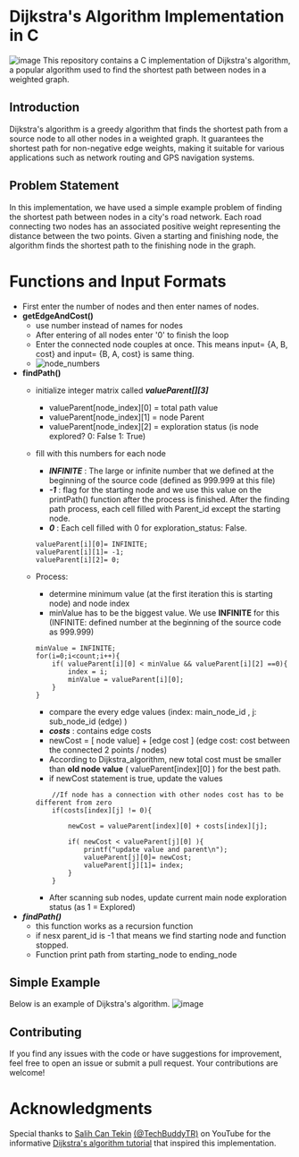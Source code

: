 # Dijkstra's Algorithm Implementation in C
![image](https://i.stechies.com/1200x756/userfiles/images/Dijkstras-algorithm.jpg)
This repository contains a C implementation of Dijkstra's algorithm, a popular algorithm used to find the shortest path between nodes in a weighted graph.

## Introduction
Dijkstra's algorithm is a greedy algorithm that finds the shortest path from a source node to all other nodes in a weighted graph. It guarantees the shortest path for non-negative edge weights, making it suitable for various applications such as network routing and GPS navigation systems.

## Problem Statement
In this implementation, we have used a simple example problem of finding the shortest path between nodes in a city's road network. Each road connecting two nodes has an associated positive weight representing the distance between the two points. Given a starting and finishing node, the algorithm finds the shortest path to the finishing node in the graph.

# Functions and Input Formats
 - First enter the number of nodes and then enter names of nodes.
 - **getEdgeAndCost()**
    - use number instead of names for nodes
    - After entering of all nodes enter '0' to finish the loop
    - Enter the connected node couples at once. This means input= {A, B, cost} and input= {B, A, cost} is same thing.
    - ![node_numbers](https://i.hizliresim.com/bjo1374.png)
- **findPath()**
    - initialize integer matrix called **_valueParent[][3]_**
        - valueParent[node_index][0] = total path value
        - valueParent[node_index][1] = node Parent
        - valueParent[node_index][2] = exploration status (is node explored? 0: False 1: True)
    - fill with this numbers for each node
        - **_INFINITE_** : The large or infinite number that we defined at the beginning of the source code (defined as 999.999 at this file)
        - **_-1_** : flag for the starting node and we use this value on the printPath() function after the process is finished. After the finding path process, each cell filled with Parent_id except the starting node.
        - **_0_** : Each cell filled with 0 for exploration_status: False. 
        ```
        valueParent[i][0]= INFINITE;
        valueParent[i][1]= -1;
        valueParent[i][2]= 0;
        ```
    - Process:
        - determine minimum value (at the first iteration this is starting node) and node index
        - minValue has to be the biggest value. We use **INFINITE** for this (INFINITE: defined number at the beginning of the source code as 999.999)
        ```
        minValue = INFINITE;
        for(i=0;i<count;i++){
            if( valueParent[i][0] < minValue && valueParent[i][2] ==0){
                index = i;
                minValue = valueParent[i][0];
            }
        }
        ```

        - compare the every edge values (index: main_node_id , j: sub_node_id (edge) )
        - **_costs_** : contains edge costs
        - newCost = [ node value]  + [edge cost ]  (edge cost: cost between the connected 2 points / nodes)
        - According to Dijkstra_algorithm, new total cost must be smaller than **old node value** ( valueParent[index][0] ) for the best path.
        - if newCost statement is true, update the values
        ```
            //If node has a connection with other nodes cost has to be different from zero
            if(costs[index][j] != 0){
                
                newCost = valueParent[index][0] + costs[index][j];

                if( newCost < valueParent[j][0] ){
                    printf("update value and parent\n");
                    valueParent[j][0]= newCost;
                    valueParent[j][1]= index; 
                }
            }
        ```
        - After scanning sub nodes, update current main node exploration status (as 1 = Explored)
- **_findPath()_**
    - this function works as a recursion function
    - if nesx parent_id is -1 that means we find starting node and function stopped.
    - Function print path from starting_node to ending_node



## Simple Example
Below is an example of Dijkstra's algorithm.
![image](https://i.hizliresim.com/jffzyjd.png)

## Contributing
If you find any issues with the code or have suggestions for improvement, feel free to open an issue or submit a pull request. Your contributions are welcome!

# Acknowledgments
Special thanks to [Salih Can Tekin](https://github.com/salihcantekin) [(@TechBuddyTR)](https://www.youtube.com/@TechBuddyTR) on YouTube for the informative [Dijkstra's algorithm tutorial](https://www.youtube.com/watch?v=MeiKA0uai0c) that inspired this implementation.

